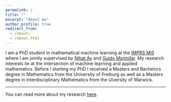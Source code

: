 ```yaml
---
permalink: /
title: ""
excerpt: "About me"
author_profile: true
redirect_from: 
  - /about/
  - /about.html
---
```


I am a PhD student in mathematical machine learning at the [IMPRS MiS](https://www.imprs-mis.mpg.de/) where I am jointly supervised by [Nihat Ay](https://www.mis.mpg.de/ay/homepages/nay/) and [Guido Mont&uacute;far](https://www.math.ucla.edu/~montufar/). My research interests lie at the intersection of machine learning and applied mathematics. Before I starting  my PhD I received a Masters and Bachelors degree in Mathematics from the University of Freiburg as well as a Masters degree in Interdisciplinary Mathematics from the  Uiversity of Warwick. 

---
You can read more about my research [here](https://muellerjohannes.github.io/publications/).
